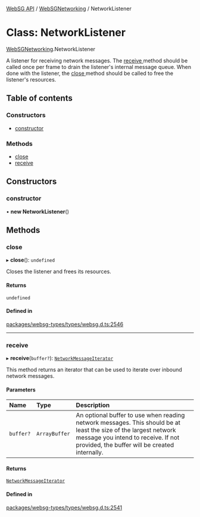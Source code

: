 [WebSG API](../README.md) / [WebSGNetworking](../modules/WebSGNetworking.md) / NetworkListener

# Class: NetworkListener

[WebSGNetworking](../modules/WebSGNetworking.md).NetworkListener

A listener for receiving network messages. The [receive ](WebSGNetworking.NetworkListener.md#receive)
method should be called once per frame to drain the listener's internal message queue. When done with the
listener, the [close ](WebSGNetworking.NetworkListener.md#close) method should be called to free
the listener's resources.

## Table of contents

### Constructors

- [constructor](WebSGNetworking.NetworkListener.md#constructor)

### Methods

- [close](WebSGNetworking.NetworkListener.md#close)
- [receive](WebSGNetworking.NetworkListener.md#receive)

## Constructors

### constructor

• **new NetworkListener**()

## Methods

### close

▸ **close**(): `undefined`

Closes the listener and frees its resources.

#### Returns

`undefined`

#### Defined in

[packages/websg-types/types/websg.d.ts:2546](https://github.com/thirdroom/thirdroom/blob/c8b57e0e/packages/websg-types/types/websg.d.ts#L2546)

___

### receive

▸ **receive**(`buffer?`): [`NetworkMessageIterator`](WebSGNetworking.NetworkMessageIterator.md)

This method returns an iterator that can be used to iterate over inbound network messages.

#### Parameters

| Name | Type | Description |
| :------ | :------ | :------ |
| `buffer?` | `ArrayBuffer` | An optional buffer to use when reading network messages. This should be at least the size of the largest network message you intend to receive. If not provided, the buffer will be created internally. |

#### Returns

[`NetworkMessageIterator`](WebSGNetworking.NetworkMessageIterator.md)

#### Defined in

[packages/websg-types/types/websg.d.ts:2541](https://github.com/thirdroom/thirdroom/blob/c8b57e0e/packages/websg-types/types/websg.d.ts#L2541)
